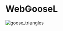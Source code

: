 # WebGooseL
![goose_triangles](https://github.com/user-attachments/assets/f5742911-5829-4970-8095-ef042a242eda)
